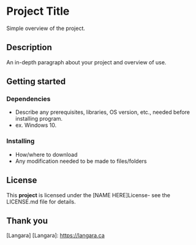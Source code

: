# Project Title

Simple overview of the project.

## Description

An in-depth paragraph about your project and overview of use.

## Getting started
### Dependencies
- Describe any prerequisites, libraries, OS version, etc., needed before installing program.
- ex. Windows 10.

### Installing
- How/where to download
- Any modification needed to be made to files/folders

## License
This **project** is licensed under the [NAME HERE]License- see the LICENSE.md file for details.

## Thank you
[Langara] 
[Langara]: <https://langara.ca>

